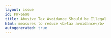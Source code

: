 ```yaml
---
layout: issue
id: PW-6690
title: Abusive Tax Avoidance Should be Illegal
html: measures to reduce <b>tax avoidance</b>
autogenerated: true
---
```

